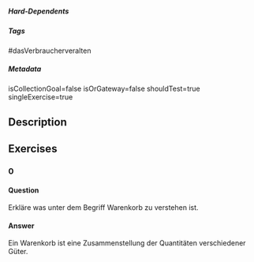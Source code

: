 ##### Hard-Dependents

##### Tags

#dasVerbraucherveralten

##### Metadata

isCollectionGoal=false
isOrGateway=false
shouldTest=true
singleExercise=true

## Description

## Exercises

### 0

#### Question

Erkläre was unter dem Begriff Warenkorb zu verstehen ist.

#### Answer

Ein Warenkorb ist eine Zusammenstellung der Quantitäten verschiedener Güter.
